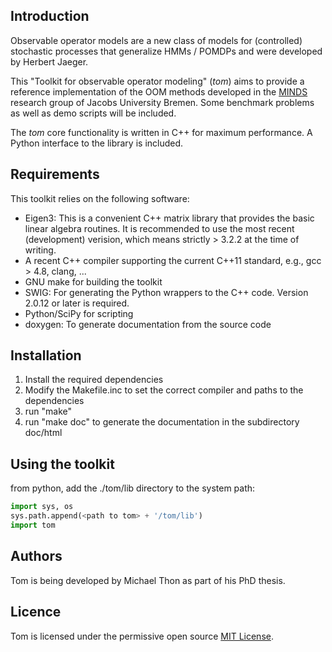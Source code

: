 Introduction
------------

Observable operator models are a new class of models for (controlled) stochastic processes that generalize HMMs / POMDPs and were developed by Herbert Jaeger.

This "Toolkit for observable operator modeling" (*tom*) aims to provide a reference implementation of the OOM methods developed in the [MINDS](minds.jacobs-university.de) research group of Jacobs University Bremen. Some benchmark problems as well as demo scripts will be included.

The *tom* core functionality is written in C++ for maximum performance. A Python interface to the library is included.

Requirements
------------

This toolkit relies on the following software:

- Eigen3: This is a convenient C++ matrix library that provides the basic
    linear algebra routines. It is recommended to use the most recent
    (development) verision, which means strictly > 3.2.2 at the time of writing.
- A recent C++ compiler supporting the current C++11 standard, e.g., gcc > 4.8, clang, ...
- GNU make for building the toolkit
- SWIG: For generating the Python wrappers to the C++ code. Version 2.0.12 or later is required.
- Python/SciPy for scripting
- doxygen: To generate documentation from the source code

Installation
------------

1. Install the required dependencies
2. Modify the Makefile.inc to set the correct compiler and paths to the dependencies
3. run "make"
4. run "make doc" to generate the documentation in the subdirectory doc/html

Using the toolkit
-----------------

from python, add the ./tom/lib directory to the system path:
```python
import sys, os
sys.path.append(<path to tom> + '/tom/lib')
import tom
```

Authors
-------

Tom is being developed by Michael Thon as part of his PhD thesis.

Licence
-------

Tom is licensed under the permissive open source [MIT License](http://opensource.org/licenses/MIT).
